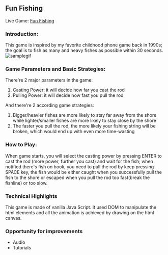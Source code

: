 ## Fun Fishing

Live Game: [Fun Fishing](https://lilyzqy.github.io/FunFishing/)

### Introduction:
This game is inspired by my favorite childhood phone game back in 1990s; the goal is to fish as many and heavy fishes as possible within 30 seconds.
![samplegif](https://github.com/lilyzqy/FunFishing/blob/master/images/fishing%20example.gif)

### Game Parameters and Basic Strategies:
There're 2 major parameters in the game:
1. Casting Power: it will decide how far you cast the rod
2. Pulling Power: it will decide how fast you pull the rod

And there're 2 according game strategies:
1. Bigger/heavier fishes are more likely to stay far away from the shore while lighter/smaller fishes are more likely to stay close by the shore
2. The faster you pull the rod, the more likely your fishing string will be broken, which would end up with even more time-wasting

### How to Play:
When game starts, you will select the casting power by pressing ENTER to cast the rod (more power, further you cast) and wait for the fish; when notified there's fish on hook, you need to pull the rod by keep pressing SPACE key, the fish would be either caught when you successfully pull the fish to the shore or escaped when you pull the rod too fast(break the fishline) or too slow.

### Technical Highlights
This game is made of vanilla Java Script. It used DOM to manipulate the html elements and all the animation is achieved by drawing on the html canvas.

### Opportunity for improvements
* Audio
* Tutorials
